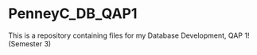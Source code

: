 # PenneyC_DB_QAP1
This is a repository containing files for my Database Development, QAP 1! (Semester 3)
